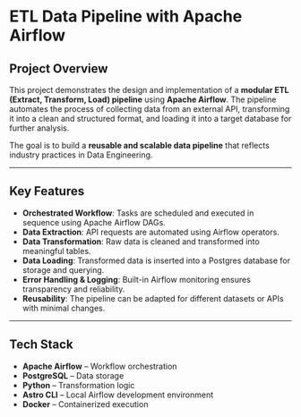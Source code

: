 # ETL Data Pipeline with Apache Airflow

## Project Overview
This project demonstrates the design and implementation of a **modular ETL (Extract, Transform, Load) pipeline** using **Apache Airflow**. The pipeline automates the process of collecting data from an external API, transforming it into a clean and structured format, and loading it into a target database for further analysis.  

The goal is to build a **reusable and scalable data pipeline** that reflects industry practices in Data Engineering.

---

## Key Features
- **Orchestrated Workflow**: Tasks are scheduled and executed in sequence using Apache Airflow DAGs.  
- **Data Extraction**: API requests are automated using Airflow operators.  
- **Data Transformation**: Raw data is cleaned and transformed into meaningful tables.  
- **Data Loading**: Transformed data is inserted into a Postgres database for storage and querying.  
- **Error Handling & Logging**: Built-in Airflow monitoring ensures transparency and reliability.  
- **Reusability**: The pipeline can be adapted for different datasets or APIs with minimal changes.  

---

## Tech Stack
- **Apache Airflow** – Workflow orchestration  
- **PostgreSQL** – Data storage  
- **Python** – Transformation logic  
- **Astro CLI** – Local Airflow development environment  
- **Docker** – Containerized execution  





